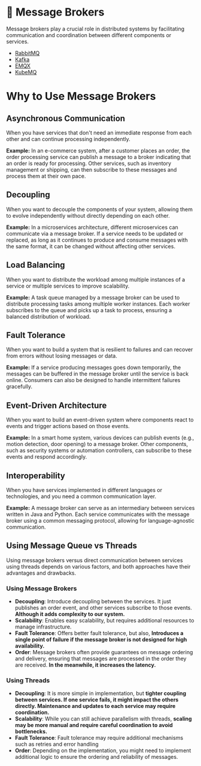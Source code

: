 # 💬 Message Brokers

Message brokers play a crucial role in distributed systems by facilitating communication and coordination between different components or services.

- [RabbitMQ](RabbitMQ.md)
- [Kafka](Kafka.md)
- [EMQX](EMQX.md)
- [KubeMQ](KubeMQ.md)

# Why to Use Message Brokers

## Asynchronous Communication

When you have services that don't need an immediate response from each other and can continue processing independently.

**Example:** In an e-commerce system, after a customer places an order, the order processing service can publish a message to a broker indicating that an order is ready for processing. Other services, such as inventory management or shipping, can then subscribe to these messages and process them at their own pace.

## Decoupling

When you want to decouple the components of your system, allowing them to evolve independently without directly depending on each other.

**Example:** In a microservices architecture, different microservices can communicate via a message broker. If a service needs to be updated or replaced, as long as it continues to produce and consume messages with the same format, it can be changed without affecting other services.

## Load Balancing

When you want to distribute the workload among multiple instances of a service or multiple services to improve scalability.

**Example:** A task queue managed by a message broker can be used to distribute processing tasks among multiple worker instances. Each worker subscribes to the queue and picks up a task to process, ensuring a balanced distribution of workload.

## Fault Tolerance

When you want to build a system that is resilient to failures and can recover from errors without losing messages or data.

**Example:** If a service producing messages goes down temporarily, the messages can be buffered in the message broker until the service is back online. Consumers can also be designed to handle intermittent failures gracefully.

## Event-Driven Architecture

When you want to build an event-driven system where components react to events and trigger actions based on those events.

**Example:** In a smart home system, various devices can publish events (e.g., motion detection, door opening) to a message broker. Other components, such as security systems or automation controllers, can subscribe to these events and respond accordingly.

## Interoperability

When you have services implemented in different languages or technologies, and you need a common communication layer.

**Example:** A message broker can serve as an intermediary between services written in Java and Python. Each service communicates with the message broker using a common messaging protocol, allowing for language-agnostic communication.

## Using  Message Queue vs Threads

Using message brokers versus direct communication between services using threads depends on various factors, and both approaches have their advantages and drawbacks.

### Using Message Brokers

- **Decoupling**: Introduce decoupling between the services. It just publishes an order event, and other services subscribe to those events. **Although it adds complexity to our system.**
- **Scalability**: Enables easy scalability, but requires additional resources to manage infrastructure.
- **Fault Tolerance**: Offers better fault tolerance, but also, **Introduces a single point of failure if the message broker is not designed for high availability.**
- **Order**: Message brokers often provide guarantees on message ordering and delivery, ensuring that messages are processed in the order they are received. **In the meanwhile, it increases the latency.**

### Using Threads

- **Decoupling**: It is more simple in implementation, but **tighter coupling between services. If one service fails, it might impact the others directly. Maintenance and updates to each service may require coordination.**
- **Scalability**: While you can still achieve parallelism with threads, **scaling may be more manual and require careful coordination to avoid bottlenecks.**
- **Fault Tolerance**: Fault tolerance may require additional mechanisms such as retries and error handling
- **Order**: Depending on the implementation, you might need to implement additional logic to ensure the ordering and reliability of messages.

